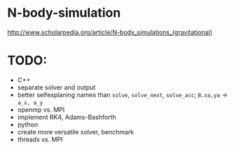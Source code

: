 # N-body-simulation

http://www.scholarpedia.org/article/N-body_simulations_(gravitational)


# TODO:
- C++
 - separate solver and output 
 - better selfexplaning names than `solve`, `solve_next`, `solve_acc`; `B.xa,ya` -> `a_x, a_y`
 - openmp vs. MPI
 - implement RK4, Adams-Bashforth
- python
 - create more versatile solver, benchmark
 - threads vs. MPI
